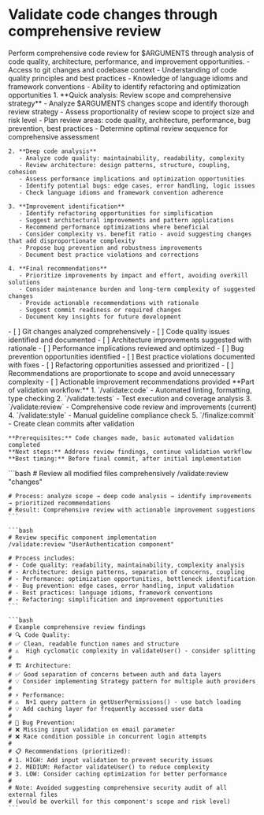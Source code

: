 # Validate code changes through comprehensive review

<instructions>
  <context>
    Perform comprehensive code review for $ARGUMENTS through analysis of code quality, architecture, performance, and improvement opportunities.
  </context>

  <requirements>
    - Access to git changes and codebase context
    - Understanding of code quality principles and best practices
    - Knowledge of language idioms and framework conventions
    - Ability to identify refactoring and optimization opportunities
  </requirements>

  <execution>
    1. **Quick analysis: Review scope and comprehensive strategy**
       - Analyze $ARGUMENTS changes scope and identify thorough review strategy
       - Assess proportionality of review scope to project size and risk level
       - Plan review areas: code quality, architecture, performance, bug prevention, best practices
       - Determine optimal review sequence for comprehensive assessment

    2. **Deep code analysis**
       - Analyze code quality: maintainability, readability, complexity
       - Review architecture: design patterns, structure, coupling, cohesion
       - Assess performance implications and optimization opportunities
       - Identify potential bugs: edge cases, error handling, logic issues
       - Check language idioms and framework convention adherence

    3. **Improvement identification**
       - Identify refactoring opportunities for simplification
       - Suggest architectural improvements and pattern applications
       - Recommend performance optimizations where beneficial
       - Consider complexity vs. benefit ratio - avoid suggesting changes that add disproportionate complexity
       - Propose bug prevention and robustness improvements
       - Document best practice violations and corrections

    4. **Final recommendations**
       - Prioritize improvements by impact and effort, avoiding overkill solutions
       - Consider maintenance burden and long-term complexity of suggested changes
       - Provide actionable recommendations with rationale
       - Suggest commit readiness or required changes
       - Document key insights for future development
  </execution>

  <validation>
    - [ ] Git changes analyzed comprehensively
    - [ ] Code quality issues identified and documented
    - [ ] Architecture improvements suggested with rationale
    - [ ] Performance implications reviewed and optimized
    - [ ] Bug prevention opportunities identified
    - [ ] Best practice violations documented with fixes
    - [ ] Refactoring opportunities assessed and prioritized
    - [ ] Recommendations are proportionate to scope and avoid unnecessary complexity
    - [ ] Actionable improvement recommendations provided
  </validation>

  <workflow>
    **Part of validation workflow:**
    1. `/validate:code` - Automated linting, formatting, type checking
    2. `/validate:tests` - Test execution and coverage analysis
    3. `/validate:review` - Comprehensive code review and improvements (current)
    4. `/validate:style` - Manual guideline compliance check
    5. `/finalize:commit` - Create clean commits after validation

    **Prerequisites:** Code changes made, basic automated validation completed
    **Next steps:** Address review findings, continue validation workflow
    **Best timing:** Before final commit, after initial implementation
  </workflow>

  <examples>
    ```bash
    # Review all modified files comprehensively
    /validate:review "changes"

    # Process: analyze scope → deep code analysis → identify improvements → prioritized recommendations
    # Result: Comprehensive review with actionable improvement suggestions
    ```

    ```bash
    # Review specific component implementation
    /validate:review "UserAuthentication component"

    # Process includes:
    # - Code quality: readability, maintainability, complexity analysis
    # - Architecture: design patterns, separation of concerns, coupling
    # - Performance: optimization opportunities, bottleneck identification
    # - Bug prevention: edge cases, error handling, input validation
    # - Best practices: language idioms, framework conventions
    # - Refactoring: simplification and improvement opportunities
    ```

    ```bash
    # Example comprehensive review findings
    # 🔍 Code Quality:
    # ✅ Clean, readable function names and structure
    # ⚠️  High cyclomatic complexity in validateUser() - consider splitting
    # 
    # 🏗️ Architecture:
    # ✅ Good separation of concerns between auth and data layers
    # 💡 Consider implementing Strategy pattern for multiple auth providers
    # 
    # ⚡ Performance:
    # ⚠️  N+1 query pattern in getUserPermissions() - use batch loading
    # 💡 Add caching layer for frequently accessed user data
    # 
    # 🐛 Bug Prevention:
    # ❌ Missing input validation on email parameter
    # ❌ Race condition possible in concurrent login attempts
    # 
    # 📋 Recommendations (prioritized):
    # 1. HIGH: Add input validation to prevent security issues
    # 2. MEDIUM: Refactor validateUser() to reduce complexity
    # 3. LOW: Consider caching optimization for better performance
    # 
    # Note: Avoided suggesting comprehensive security audit of all external files
    # (would be overkill for this component's scope and risk level)
    ```

  </examples>
</instructions>